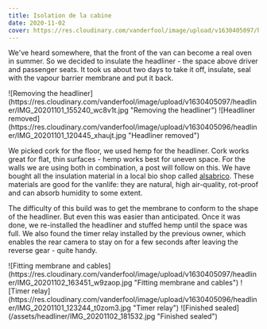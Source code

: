 ```yaml
---
title: Isolation de la cabine
date: 2020-11-02
cover: https://res.cloudinary.com/vanderfool/image/upload/v1630405097/headliner/IMG_20201102_181532_c9zktd.jpg
---
```


We've heard somewhere, that the front of the van can become a real oven in summer.
So we decided to insulate the headliner - the space above driver and passenger seats.
It took us about two days to take it off, insulate, seal with the vapour barrier membrane and put it back.

<div class="row-image">
![Removing the headliner](https://res.cloudinary.com/vanderfool/image/upload/v1630405097/headliner/IMG_20201101_155240_wc8v1t.jpg "Removing the headliner")
![Headliner removed](https://res.cloudinary.com/vanderfool/image/upload/v1630405096/headliner/IMG_20201101_120445_xhaujt.jpg "Headliner removed")
</div>

We picked cork for the floor, we used hemp for the headliner.
Cork works great for flat, thin surfaces - hemp works best for uneven space.
For the walls we are using both in combination, a post will follow on this.
We have bought all the insulation material in a local bio shop called [alsabrico](https://www.alsabrico.fr/).
These materials are good for the vanlife: they are natural, high air-quality, rot-proof and can absorb humidity to some extent.

The difficulty of this build was to get the membrane to conform to the shape of the headliner.
But even this was easier than anticipated.
Once it was done, we re-installed the headliner and stuffed hemp until the space was full.
We also found the timer relay installed by the previous owner, which enables the rear camera to stay on for a few seconds after leaving the reverse gear - quite handy.

<div class="row-image">
![Fitting membrane and cables](https://res.cloudinary.com/vanderfool/image/upload/v1630405097/headliner/IMG_20201102_163451_w9zaop.jpg "Fitting membrane and cables")
![Timer relay](https://res.cloudinary.com/vanderfool/image/upload/v1630405096/headliner/IMG_20201101_123244_t0zom3.jpg "Timer relay")
![Finished sealed](/assets/headliner/IMG_20201102_181532.jpg "Finished sealed")
</div>
